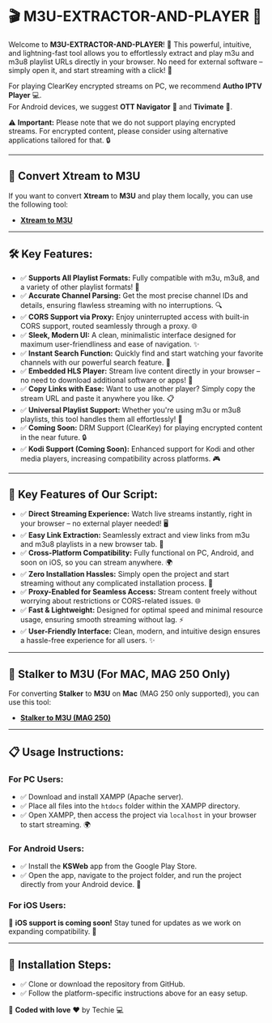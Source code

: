 # 🎬 M3U-EXTRACTOR-AND-PLAYER 📡

Welcome to **M3U-EXTRACTOR-AND-PLAYER**! 🚀 This powerful, intuitive, and lightning-fast tool allows you to effortlessly extract and play m3u and m3u8 playlist URLs directly in your browser. No need for external software – simply open it, and start streaming with a click! 🎥

For playing ClearKey encrypted streams on PC, we recommend **Autho IPTV Player** 💻.  
For Android devices, we suggest **OTT Navigator** 📱 and **Tivimate** 📲.

⚠️ **Important:** Please note that we do not support playing encrypted streams. For encrypted content, please consider using alternative applications tailored for that. 🔒

---

## 🔗 Convert Xtream to M3U
If you want to convert **Xtream** to **M3U** and play them locally, you can use the following tool:  
- **[Xtream to M3U](https://github.com/Tparag/Xtream-to-M3U)**

---

## 🛠️ Key Features:
- ✅ **Supports All Playlist Formats:** Fully compatible with m3u, m3u8, and a variety of other playlist formats! 🔄
- ✅ **Accurate Channel Parsing:** Get the most precise channel IDs and details, ensuring flawless streaming with no interruptions. 🔍
- ✅ **CORS Support via Proxy:** Enjoy uninterrupted access with built-in CORS support, routed seamlessly through a proxy. 🌐
- ✅ **Sleek, Modern UI:** A clean, minimalistic interface designed for maximum user-friendliness and ease of navigation. ✨
- ✅ **Instant Search Function:** Quickly find and start watching your favorite channels with our powerful search feature. 🔎
- ✅ **Embedded HLS Player:** Stream live content directly in your browser – no need to download additional software or apps! 🎥
- ✅ **Copy Links with Ease:** Want to use another player? Simply copy the stream URL and paste it anywhere you like. 📋
- ✅ **Universal Playlist Support:** Whether you're using m3u or m3u8 playlists, this tool handles them all effortlessly! 🔗
- ✅ **Coming Soon:** DRM Support (ClearKey) for playing encrypted content in the near future. 🔒
- ✅ **Kodi Support (Coming Soon):** Enhanced support for Kodi and other media players, increasing compatibility across platforms. 🎮

---

## 📝 Key Features of Our Script:
- ✅ **Direct Streaming Experience:** Watch live streams instantly, right in your browser – no external player needed! 🖥️
- ✅ **Easy Link Extraction:** Seamlessly extract and view links from m3u and m3u8 playlists in a new browser tab. 📎
- ✅ **Cross-Platform Compatibility:** Fully functional on PC, Android, and soon on iOS, so you can stream anywhere. 🌍
- ✅ **Zero Installation Hassles:** Simply open the project and start streaming without any complicated installation process. 🔧
- ✅ **Proxy-Enabled for Seamless Access:** Stream content freely without worrying about restrictions or CORS-related issues. 🌐
- ✅ **Fast & Lightweight:** Designed for optimal speed and minimal resource usage, ensuring smooth streaming without lag. ⚡
- ✅ **User-Friendly Interface:** Clean, modern, and intuitive design ensures a hassle-free experience for all users. ✨

---

## 📝 Stalker to M3U (For MAC, MAG 250 Only)
For converting **Stalker** to **M3U** on **Mac** (MAG 250 only supported), you can use this tool:  
- **[Stalker to M3U (MAG 250)](https://github.com/Tparag/Stalker-to-M3U)**

---

## 📋 Usage Instructions:

### For PC Users:
- ✅ Download and install XAMPP (Apache server).
- ✅ Place all files into the `htdocs` folder within the XAMPP directory.
- ✅ Open XAMPP, then access the project via `localhost` in your browser to start streaming. 🌍

### For Android Users:
- ✅ Install the **KSWeb** app from the Google Play Store.
- ✅ Open the app, navigate to the project folder, and run the project directly from your Android device. 📱

### For iOS Users:
📲 **iOS support is coming soon!** Stay tuned for updates as we work on expanding compatibility. 🚀

---

## 📝 Installation Steps:
- ✅ Clone or download the repository from GitHub.
- ✅ Follow the platform-specific instructions above for an easy setup.

💖 **Coded with love** ❤️ by Techie 💻
